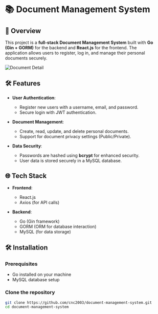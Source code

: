 # 📚 Document Management System

## 🚀 Overview
This project is a **full-stack Document Management System** built with **Go (Gin + GORM)** for the backend and **React.js** for the frontend. The application allows users to register, log in, and manage their personal documents securely.

![Document Detail](https://github.com/user-attachments/assets/587a7d3b-4a38-451a-bcd9-83f070fb07bd)

## 🛠️ Features
- **User Authentication**:
  - Register new users with a username, email, and password.
  - Secure login with JWT authentication.
  
- **Document Management**:
  - Create, read, update, and delete personal documents.
  - Support for document privacy settings (Public/Private).

- **Data Security**:
  - Passwords are hashed using **bcrypt** for enhanced security.
  - User data is stored securely in a MySQL database.

## 🌐 Tech Stack
- **Frontend**: 
  - React.js
  - Axios (for API calls)

- **Backend**: 
  - Go (Gin framework)
  - GORM (ORM for database interaction)
  - MySQL (for data storage)

## 🛠️ Installation

### Prerequisites
- Go installed on your machine
- MySQL database setup

### Clone the repository
```bash
git clone https://github.com/cnc2003/document-management-system.git
cd document-management-system
